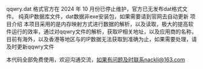 qqwry.dat 格式官方在 2024 年 10 月份已停止维护，官方已无发布dat格式文件。
纯真IP数据库文件，dat数据非exe安装包，如果需要请到官网去自动更新
项目介绍
本项目采用的是内存映射方式进行数据的解析，以及读取，极大的提高软件运行的效率，通过对qqwry文件的解析，获取IP相关地址，以及应用商的名称，目前有海外，以及香港等地区与的IP数据无法获取到准确为止，如果需要处理，请及时更新qqwry文件

本代码全部免费使用，欢迎沟通交流，如果有问题及时联系nackli@163.com


